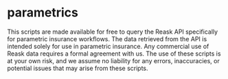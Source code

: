 # parametrics
This scripts are made available for free to query the Reask API specifically for parametric insurance workflows. The data retrieved from the API is intended solely for use in parametric insurance. Any commercial use of Reask data requires a formal agreement with us. The use of these scripts is at your own risk, and we assume no liability for any errors, inaccuracies, or potential issues that may arise from these scripts.
